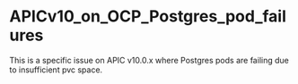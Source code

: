 # APICv10_on_OCP_Postgres_pod_failures
This is a specific issue on APIC v10.0.x where Postgres pods are failing due to insufficient pvc space.
